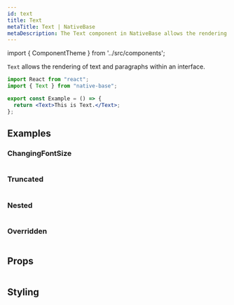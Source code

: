 ```yaml
---
id: text
title: Text
metaTitle: Text | NativeBase
metaDescription: The Text component in NativeBase allows the rendering of text and paragraphs within an interface. More on ChangingFontSize, Truncated, and Overridden text here.
---
```


import { ComponentTheme } from '../src/components';

`Text` allows the rendering of text and paragraphs within an interface.

```jsx isShowcase
import React from "react";
import { Text } from "native-base";

export const Example = () => {
  return <Text>This is Text.</Text>;
};
```

## Examples

### ChangingFontSize

```ComponentSnackPlayer path=components,primitives,Text,ChangingFontSize.tsx

```

### Truncated

```ComponentSnackPlayer path=components,primitives,Text,Truncated.tsx

```

### Nested

```ComponentSnackPlayer path=components,primitives,Text,Nested.tsx

```

### Overridden

```ComponentSnackPlayer path=components,primitives,Text,Overriden.tsx

```

## Props

```ComponentPropTable path=primitives,Text,index.tsx showStylingProps=true

```

## Styling

<ComponentTheme name="text" />
